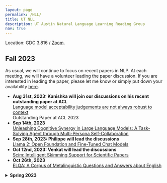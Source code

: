 ```yaml
---
layout: page
permalink: /NLL/
title: UT NLL
description: UT Austin Natural Language Learning Reading Group
nav: true
---
```


<!--, proposed by Professor <a href="https://www.cs.utexas.edu/~mooney/">Raymond Mooney</a>-->

Location: GDC 3.816 / <a href="https://utexas.zoom.us/j/2413159498">Zoom</a>.

<h2>Fall 2023</h2>
As usual, we will continue to focus on recent papers in NLP. At each meeting, we will have a volunteer leading the paper discussion. If you are interested in leading the paper, please let me know or simply put down your availability <a href="https://docs.google.com/spreadsheets/d/17y7wGwBkSCq4ZCLCYVTyCmM2m_zGGA6eGmTNPUc6UM4/edit?usp=sharing">here</a>.

<ul>
   <li><strong>Aug 31st, 2023: Kanishka will join our discussions on his recent outstanding paper at ACL</strong></li>
   <a href="https://aclanthology.org/2023.acl-long.333/">Language model acceptability judgements are not always robust to context</a><br>
   Outstanding Paper at ACL 2023

   <li><strong>Sep 14th, 2023</strong></li>
   <a href="https://blender.cs.illinois.edu/paper/lmcollaboration2023.pdf">Unleashing Cognitive Synergy in Large Language Models: A Task-Solving Agent through Multi-Persona Self-Collaboration</a>

   <li><strong>Sep 28th, 2023: Philippe will lead the discussions</strong></li>
   <a href="https://arxiv.org/pdf/2307.09288.pdf">Llama 2: Open Foundation and Fine-Tuned Chat Models</a>

   <li><strong>Oct 12nd, 2023: Venkat will lead the discussions</strong></li>
   <a href="https://dl.acm.org/doi/pdf/10.1145/3581641.3584034">Scim: Intelligent Skimming Support for Scientific Papers</a>

   <li><strong>Oct 26th, 2023</strong></li>
   <a href="https://aclanthology.org/2023.acl-long.113.pdf">ELQA: A Corpus of Metalinguistic Questions and Answers about English</a>
</ul>

<details>
   <summary><strong>Spring 2023</strong></summary>
   This semester, we will focus on recent papers in NLP. At each meeting, one student should sign up for giving a short initial summary of the paper and for preparing some questions to get the discussion going. We will also allocate the last two meetings for students to talk about their own research. Students can give an update about their ongoing research in the form of a 10-min presentation. If you are interested in leading the paper or giving a presentation, please fill in your availability <a href="https://docs.google.com/spreadsheets/d/17y7wGwBkSCq4ZCLCYVTyCmM2m_zGGA6eGmTNPUc6UM4/edit?usp=sharing">here</a>.

   The meetings are held bi-weekly on Mondays 11:00 AM - 12:00 PM, starting from Jan 23rd. The meetings will be in hybrid, both at GDC 3.816 and via <a href="https://utexas.zoom.us/j/2413159498">Zoom</a>.

   <ul>
      <li><strong>Jan 23rd, 2023: Hongli will lead the paper discussions</strong></li>
      <a href="https://aclanthology.org/2022.emnlp-main.14/">Interpreting Language Models with Contrastive Explanations</a>, EMNLP 2022

      <li><strong>Feb 6th, 2023: Hongli will lead the paper discussions</strong></li>
      <a href="https://aclanthology.org/2022.emnlp-main.248/">Neural Theory-of-Mind? On the Limits of Social Intelligence in Large LMs</a>, EMNLP 2022

      <li><strong>Feb 20th, 2023: Kyle will join the paper discussions</strong></li>
      <a href="https://arxiv.org/abs/2301.06627">Dissociating language and thought in large language models: a cognitive perspective</a>

      <li><strong>Mar 6th, 2023: Venkat will lead the paper discussions</strong></li>
      <a href="https://arxiv.org/abs/2302.07459">The Capacity for Moral Self-Correction in Large Language Models</a>

      <li><strong>Mar 20th, 2023: Juan Diego will lead the paper discussions</strong></li>
      <a href="https://arxiv.org/pdf/2205.11482">Towards Tracing Factual Knowledge in Language Models Back to the Training Data</a>

      <li><strong>April 3rd, 2023: Anubrata	will lead the paper discussions</strong></li>
      <a href="https://arxiv.org/abs/2302.12389">Explainable AI is Dead, Long Live Explainable AI! Hypothesis-driven decision support</a>

      <li><strong>April 17th, 2023: Hongli, Venkat, and Jierui will give research updates</strong></li>
   </ul>
</details>